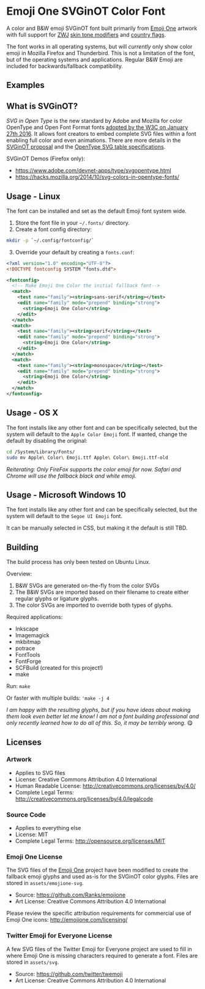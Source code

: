 # Emoji One SVGinOT Color Font
A color and B&W emoji SVGinOT font built primarily from [Emoji One][1] artwork
with full support for [ZWJ][2] [skin tone modifiers][3] and [country flags][4].

The font works in all operating systems, but will *currently* only show color
emoji in Mozilla Firefox and Thunderbird. This is not a limitation of the font,
but of the operating systems and applications. Regular B&W Emoji are included
for backwards/fallback compatibility.

[1]: http://emojione.com/
[2]: http://unicode.org/emoji/charts/emoji-zwj-sequences.html
[3]: http://www.unicode.org/reports/tr51/#Diversity
[4]: http://www.unicode.org/reports/tr51/#Flags

## Examples

## What is SVGinOT?
*SVG in Open Type* is the new standard by Adobe and Mozilla for color OpenType
and Open Font Format fonts [adopted by the W3C on January 27th 2016][5]. It
allows font creators to embed complete SVG files within a font enabling full
color and even animations. There are more details in the [SVGinOT proposal][6]
and the [OpenType SVG table specifications][7].

SVGinOT Demos (Firefox only):

* https://www.adobe.com/devnet-apps/type/svgopentype.html
* https://hacks.mozilla.org/2014/10/svg-colors-in-opentype-fonts/

[5]: https://www.w3.org/community/svgopentype/2016/01/27/opentype-spec-adopts-svg-in-opentype-proposal/
[6]: https://www.w3.org/2013/10/SVG_in_OpenType/
[7]: https://www.microsoft.com/typography/otspec/svg.htm

## Usage - Linux
The font can be installed and set as the default Emoji font system wide.

1. Store the font file in your `~/.fonts/` directory.
2. Create a font config directory:
```sh
mkdir -p `~/.config/fontconfig/`
```

3. Override your default by creating a `fonts.conf`:

```xml
<?xml version="1.0" encoding="UTF-8"?>
<!DOCTYPE fontconfig SYSTEM "fonts.dtd">

<fontconfig>
  <!-- Make Emoji One Color the initial fallback font-->
  <match>
    <test name="family"><string>sans-serif</string></test>
    <edit name="family" mode="prepend" binding="strong">
      <string>Emoji One Color</string>
    </edit>
  </match>
  <match>
    <test name="family"><string>serif</string></test>
    <edit name="family" mode="prepend" binding="strong">
      <string>Emoji One Color</string>
    </edit>
  </match>
  <match>
    <test name="family"><string>monospace</string></test>
    <edit name="family" mode="prepend" binding="strong">
      <string>Emoji One Color</string>
    </edit>
  </match>
</fontconfig>
```

## Usage - OS X

The font installs like any other font and can be specifically selected, but
the system will default to the `Apple Color Emoji` font. If wanted, change the
default by disabling the original:

```sh
cd /System/Library/Fonts/
sudo mv Apple\ Color\ Emoji.ttf Apple\ Color\ Emoji.ttf-old
```

*Reiterating: Only FireFox supports the color emoji for now. Safari and Chrome
will use the fallback black and white emoji.*

## Usage - Microsoft Windows 10

The font installs like any other font and can be specifically selected, but
the system will default to the `Segoe UI Emoji` font.

It can be manually selected in CSS, but making it the default is still TBD.

## Building
The build process has only been tested on Ubuntu Linux.

Overview:

1. B&W SVGs are generated on-the-fly from the color SVGs
2. The B&W SVGs are imported based on their filename to create either regular
   glyphs or ligature glyphs.
3. The color SVGs are imported to override both types of glyphs.

Required applications:

* Inkscape
* Imagemagick
* mkbitmap
* potrace
* FontTools
* FontForge
* SCFBuild (created for this project!)
* make

Run: `make`

Or faster with multiple builds: `'make -j 4`

*I am happy with the resulting glyphs, but if you have ideas about making
them look even better let me know! I am not a font building professional and
only recently learned how to do all of this. So, it may be terribly wrong.* 😋

## Licenses

### Artwork
* Applies to SVG files
* License: Creative Commons Attribution 4.0 International
* Human Readable License: http://creativecommons.org/licenses/by/4.0/
* Complete Legal Terms: http://creativecommons.org/licenses/by/4.0/legalcode

### Source Code
* Applies to everything else
* License: MIT
* Complete Legal Terms: http://opensource.org/licenses/MIT

### Emoji One License
The SVG files of the [Emoji One](http://emojione.com/) project have been
modified to create the fallback emoji glyphs and used as-is for the SVGinOT
color glyphs. Files are stored in `assets/emojione-svg`.

* Source: https://github.com/Ranks/emojione
* Art License: Creative Commons Attribution 4.0 International

Please review the specific attribution requirements for commercial use of
Emoji One icons: http://emojione.com/licensing/

### Twitter Emoji for Everyone License
A few SVG files of the Twitter Emoji for Everyone project are used to fill in
where Emoji One is missing characters required to generate a font. Files are
stored in `assets/svg`.

* Source: https://github.com/twitter/twemoji
* Art License: Creative Commons Attribution 4.0 International
